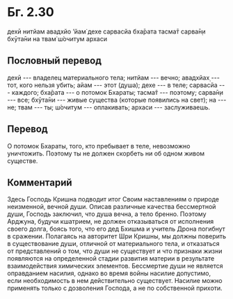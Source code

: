 # Бг. 2.30

дехӣ нитйам авадхйо ’йам̇
дехе сарвасйа бха̄рата
тасма̄т сарва̄н̣и бхӯта̄ни
на твам̇ ш́очитум архаси

## Пословный перевод

дехӣ --- владелец материального тела; нитйам --- вечно; авадхйах̣ ---
тот, кого нельзя убить; айам --- этот (душа); дехе --- в теле; сарвасйа
--- каждого; бха̄рата --- о потомок Бхараты; тасма̄т --- поэтому; сарва̄н̣и
--- все; бхӯта̄ни --- живые существа (которые появились на свет); на ---
не; твам --- ты; ш́очитум --- оплакивать; архаси --- заслуживаешь.

## Перевод

О потомок Бхараты, того, кто пребывает в теле, невозможно уничтожить.
Поэтому ты не должен скорбеть ни об одном живом существе.

## Комментарий

Здесь Господь Кришна подводит итог Своим наставлениям о природе
неизменной, вечной души. Описав различные качества бессмертной души,
Господь заключил, что душа вечна, а тело бренно. Поэтому Арджуна, будучи
кшатрием, не должен отказываться от исполнения своего долга, боясь того,
что его дед Бхишма и учитель Дрона погибнут в сражении. Полагаясь на
авторитет Шри Кришны, мы должны поверить в существование души, отличной
от материального тела, и отказаться от представлений о том, что души не
существует и что признаки жизни появляются на определенной стадии
развития материи в результате взаимодействия химических элементов.
Бессмертие души не является оправданием насилия, однако во время войны
насилие допустимо, если необходимость в нем действительно существует.
Насилие можно применять только с дозволения Господа, а не по собственной
прихоти.
